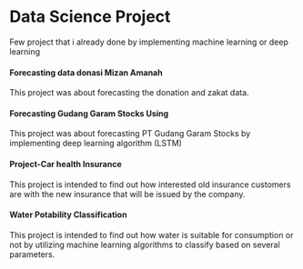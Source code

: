 # Data Science Project
Few project that i already done by implementing machine learning or deep learning
#### Forecasting data donasi Mizan Amanah
This project was about forecasting the donation and zakat data. 
#### Forecasting Gudang Garam Stocks Using
This project was about forecasting PT Gudang Garam Stocks by implementing deep learning algorithm (LSTM)
#### Project-Car health Insurance
This project is intended to find out how interested old insurance customers are with the new insurance that will be issued by the company.
#### Water Potability Classification
This project is intended to find out how water is suitable for consumption or not by utilizing machine learning algorithms to classify based on several parameters.
